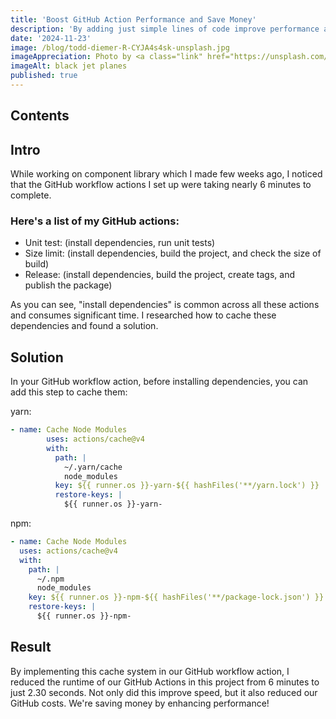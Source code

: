 ```yaml
---
title: 'Boost GitHub Action Performance and Save Money'
description: 'By adding just simple lines of code improve performance and save money.'
date: '2024-11-23'
image: /blog/todd-diemer-R-CYJA4s4sk-unsplash.jpg
imageAppreciation: Photo by <a class="link" href="https://unsplash.com/@todd_diemer?utm_content=creditCopyText&utm_medium=referral&utm_source=unsplash">Todd Diemer</a> on <a class="link" href="https://unsplash.com/photos/black-jet-planes-R-CYJA4s4sk?utm_content=creditCopyText&utm_medium=referral&utm_source=unsplash">Unsplash</a>
imageAlt: black jet planes
published: true
---
```


## Contents

## Intro

While working on component library which I made few weeks ago, I noticed that the GitHub workflow actions I set up were taking nearly 6 minutes to complete.

### Here's a list of my GitHub actions:

- Unit test: (install dependencies, run unit tests)
- Size limit: (install dependencies, build the project, and check the size of build)
- Release: (install dependencies, build the project, create tags, and publish the package)

As you can see, <span class="gradient-heading">"install dependencies"</span> is common across all these actions and consumes significant time. I researched how to cache these dependencies and found a solution.

## Solution

In your GitHub workflow action, before installing dependencies, you can add this step to cache them:

yarn:

```yaml
- name: Cache Node Modules
        uses: actions/cache@v4
        with:
          path: |
            ~/.yarn/cache
            node_modules
          key: ${{ runner.os }}-yarn-${{ hashFiles('**/yarn.lock') }}
          restore-keys: |
            ${{ runner.os }}-yarn-
```

npm:

```yaml
- name: Cache Node Modules
  uses: actions/cache@v4
  with:
    path: |
      ~/.npm
      node_modules
    key: ${{ runner.os }}-npm-${{ hashFiles('**/package-lock.json') }}
    restore-keys: |
      ${{ runner.os }}-npm-
```

## Result

By implementing this cache system in our GitHub workflow action, I reduced the runtime of our GitHub Actions in this project from <span class="text-red-500">6</span> minutes to just <span class="text-lime-500">2.30</span> seconds. Not only did this improve speed, but it also reduced our GitHub costs. We're saving money by enhancing performance!

